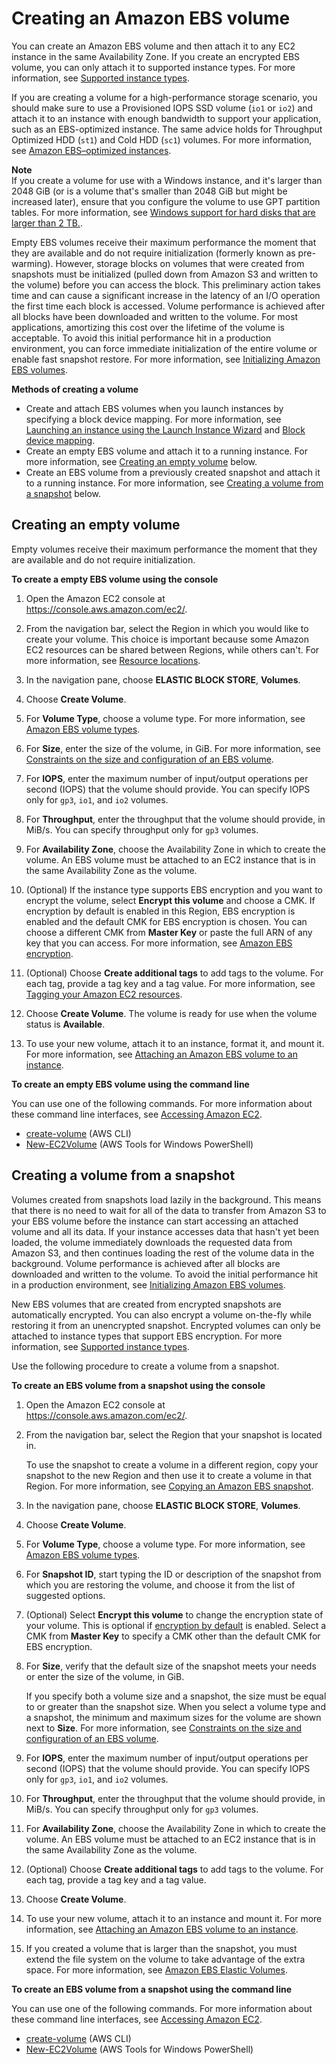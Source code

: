 # Creating an Amazon EBS volume<a name="ebs-creating-volume"></a>

You can create an Amazon EBS volume and then attach it to any EC2 instance in the same Availability Zone\. If you create an encrypted EBS volume, you can only attach it to supported instance types\. For more information, see [Supported instance types](EBSEncryption.md#EBSEncryption_supported_instances)\.

If you are creating a volume for a high\-performance storage scenario, you should make sure to use a Provisioned IOPS SSD volume \(`io1` or `io2`\) and attach it to an instance with enough bandwidth to support your application, such as an EBS\-optimized instance\. The same advice holds for Throughput Optimized HDD \(`st1`\) and Cold HDD \(`sc1`\) volumes\. For more information, see [Amazon EBS–optimized instances](ebs-optimized.md)\.

**Note**  
If you create a volume for use with a Windows instance, and it's larger than 2048 GiB \(or is a volume that's smaller than 2048 GiB but might be increased later\), ensure that you configure the volume to use GPT partition tables\. For more information, see [ Windows support for hard disks that are larger than 2 TB\.](https://docs.microsoft.com/en-us/troubleshoot/windows-server/backup-and-storage/support-for-hard-disks-exceeding-2-tb)\.

Empty EBS volumes receive their maximum performance the moment that they are available and do not require initialization \(formerly known as pre\-warming\)\. However, storage blocks on volumes that were created from snapshots must be initialized \(pulled down from Amazon S3 and written to the volume\) before you can access the block\. This preliminary action takes time and can cause a significant increase in the latency of an I/O operation the first time each block is accessed\. Volume performance is achieved after all blocks have been downloaded and written to the volume\. For most applications, amortizing this cost over the lifetime of the volume is acceptable\. To avoid this initial performance hit in a production environment, you can force immediate initialization of the entire volume or enable fast snapshot restore\. For more information, see [Initializing Amazon EBS volumes](ebs-initialize.md)\.

**Methods of creating a volume**
+ Create and attach EBS volumes when you launch instances by specifying a block device mapping\. For more information, see [Launching an instance using the Launch Instance Wizard](launching-instance.md) and [Block device mapping](block-device-mapping-concepts.md)\.
+ Create an empty EBS volume and attach it to a running instance\. For more information, see [Creating an empty volume](#ebs-create-empty-volume) below\.
+ Create an EBS volume from a previously created snapshot and attach it to a running instance\. For more information, see [Creating a volume from a snapshot](#ebs-create-volume-from-snapshot) below\.

## Creating an empty volume<a name="ebs-create-empty-volume"></a>

Empty volumes receive their maximum performance the moment that they are available and do not require initialization\.

**To create a empty EBS volume using the console**

1. Open the Amazon EC2 console at [https://console\.aws\.amazon\.com/ec2/](https://console.aws.amazon.com/ec2/)\.

1. From the navigation bar, select the Region in which you would like to create your volume\. This choice is important because some Amazon EC2 resources can be shared between Regions, while others can't\. For more information, see [Resource locations](resources.md)\.

1. In the navigation pane, choose **ELASTIC BLOCK STORE**, **Volumes**\.

1. Choose **Create Volume**\.

1. For **Volume Type**, choose a volume type\. For more information, see [Amazon EBS volume types](ebs-volume-types.md)\.

1. For **Size**, enter the size of the volume, in GiB\. For more information, see [Constraints on the size and configuration of an EBS volume](volume_constraints.md)\.

1. For **IOPS**, enter the maximum number of input/output operations per second \(IOPS\) that the volume should provide\. You can specify IOPS only for `gp3`, `io1`, and `io2` volumes\.

1. For **Throughput**, enter the throughput that the volume should provide, in MiB/s\. You can specify throughput only for `gp3` volumes\.

1. For **Availability Zone**, choose the Availability Zone in which to create the volume\. An EBS volume must be attached to an EC2 instance that is in the same Availability Zone as the volume\.

1. \(Optional\) If the instance type supports EBS encryption and you want to encrypt the volume, select **Encrypt this volume** and choose a CMK\. If encryption by default is enabled in this Region, EBS encryption is enabled and the default CMK for EBS encryption is chosen\. You can choose a different CMK from **Master Key** or paste the full ARN of any key that you can access\. For more information, see [Amazon EBS encryption](EBSEncryption.md)\.

1. \(Optional\) Choose **Create additional tags** to add tags to the volume\. For each tag, provide a tag key and a tag value\. For more information, see [Tagging your Amazon EC2 resources](Using_Tags.md)\.

1. Choose **Create Volume**\. The volume is ready for use when the volume status is **Available**\.

1. To use your new volume, attach it to an instance, format it, and mount it\. For more information, see [Attaching an Amazon EBS volume to an instance](ebs-attaching-volume.md)\.

**To create an empty EBS volume using the command line**

You can use one of the following commands\. For more information about these command line interfaces, see [Accessing Amazon EC2](concepts.md#access-ec2)\.
+ [create\-volume](https://docs.aws.amazon.com/cli/latest/reference/ec2/create-volume.html) \(AWS CLI\)
+ [New\-EC2Volume](https://docs.aws.amazon.com/powershell/latest/reference/items/New-EC2Volume.html) \(AWS Tools for Windows PowerShell\)

## Creating a volume from a snapshot<a name="ebs-create-volume-from-snapshot"></a>

Volumes created from snapshots load lazily in the background\. This means that there is no need to wait for all of the data to transfer from Amazon S3 to your EBS volume before the instance can start accessing an attached volume and all its data\. If your instance accesses data that hasn't yet been loaded, the volume immediately downloads the requested data from Amazon S3, and then continues loading the rest of the volume data in the background\. Volume performance is achieved after all blocks are downloaded and written to the volume\. To avoid the initial performance hit in a production environment, see [Initializing Amazon EBS volumes](ebs-initialize.md)\.

New EBS volumes that are created from encrypted snapshots are automatically encrypted\. You can also encrypt a volume on\-the\-fly while restoring it from an unencrypted snapshot\. Encrypted volumes can only be attached to instance types that support EBS encryption\. For more information, see [Supported instance types](EBSEncryption.md#EBSEncryption_supported_instances)\.

Use the following procedure to create a volume from a snapshot\.

**To create an EBS volume from a snapshot using the console**

1. Open the Amazon EC2 console at [https://console\.aws\.amazon\.com/ec2/](https://console.aws.amazon.com/ec2/)\.

1. From the navigation bar, select the Region that your snapshot is located in\.

   To use the snapshot to create a volume in a different region, copy your snapshot to the new Region and then use it to create a volume in that Region\. For more information, see [Copying an Amazon EBS snapshot](ebs-copy-snapshot.md)\.

1. In the navigation pane, choose **ELASTIC BLOCK STORE**, **Volumes**\.

1. Choose **Create Volume**\.

1. For **Volume Type**, choose a volume type\. For more information, see [Amazon EBS volume types](ebs-volume-types.md)\.

1. For **Snapshot ID**, start typing the ID or description of the snapshot from which you are restoring the volume, and choose it from the list of suggested options\.

1. \(Optional\) Select **Encrypt this volume** to change the encryption state of your volume\. This is optional if [encryption by default](EBSEncryption.md#encryption-by-default) is enabled\. Select a CMK from **Master Key** to specify a CMK other than the default CMK for EBS encryption\.

1. For **Size**, verify that the default size of the snapshot meets your needs or enter the size of the volume, in GiB\.

   If you specify both a volume size and a snapshot, the size must be equal to or greater than the snapshot size\. When you select a volume type and a snapshot, the minimum and maximum sizes for the volume are shown next to **Size**\. For more information, see [Constraints on the size and configuration of an EBS volume](volume_constraints.md)\.

1. For **IOPS**, enter the maximum number of input/output operations per second \(IOPS\) that the volume should provide\. You can specify IOPS only for `gp3`, `io1`, and `io2` volumes\.

1. For **Throughput**, enter the throughput that the volume should provide, in MiB/s\. You can specify throughput only for `gp3` volumes\.

1. For **Availability Zone**, choose the Availability Zone in which to create the volume\. An EBS volume must be attached to an EC2 instance that is in the same Availability Zone as the volume\.

1. \(Optional\) Choose **Create additional tags** to add tags to the volume\. For each tag, provide a tag key and a tag value\.

1. Choose **Create Volume**\.

1. To use your new volume, attach it to an instance and mount it\. For more information, see [Attaching an Amazon EBS volume to an instance](ebs-attaching-volume.md)\.

1. If you created a volume that is larger than the snapshot, you must extend the file system on the volume to take advantage of the extra space\. For more information, see [Amazon EBS Elastic Volumes](ebs-modify-volume.md)\.

**To create an EBS volume from a snapshot using the command line**

You can use one of the following commands\. For more information about these command line interfaces, see [Accessing Amazon EC2](concepts.md#access-ec2)\.
+ [create\-volume](https://docs.aws.amazon.com/cli/latest/reference/ec2/create-volume.html) \(AWS CLI\)
+ [New\-EC2Volume](https://docs.aws.amazon.com/powershell/latest/reference/items/New-EC2Volume.html) \(AWS Tools for Windows PowerShell\)